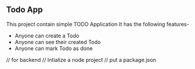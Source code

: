 ## Todo App

This project contain simple TODO Application
It has the following features-

- Anyone can create a Todo
- Anyone can see their created Todo
- Anyone can mark Todo as done 

// for backend
// Intialize a node project
// put a package.json
